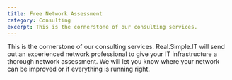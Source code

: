 ```yaml
---
title: Free Network Assessment
category: Consulting
excerpt: This is the cornerstone of our consulting services. 
---
```


This is the cornerstone of our consulting services.  Real.Simple.IT will send out an experienced network professional to give your IT infrastructure a thorough network assessment.  We will let you know where your network can be improved or if everything is running right. 